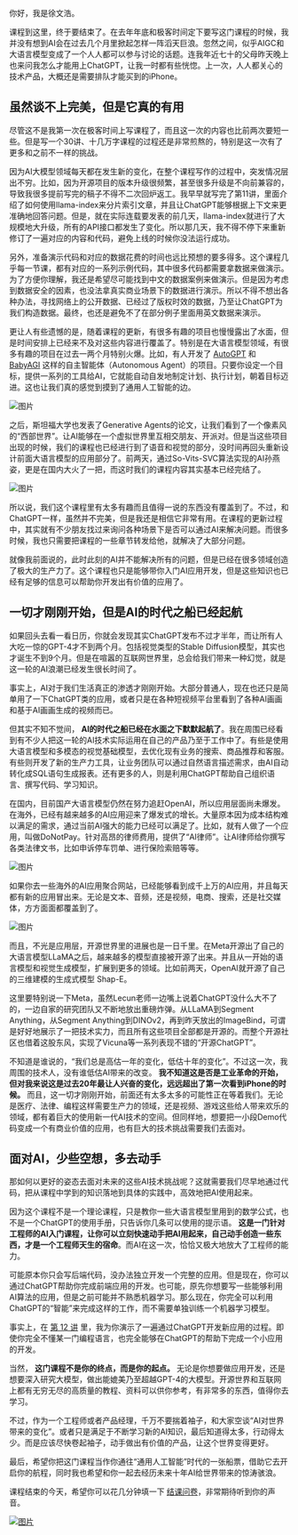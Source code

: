你好，我是徐文浩。

课程到这里，终于要结束了。在去年年底和极客时间定下要写这门课程的时候，我并没有想到AI会在过去几个月里掀起怎样一阵滔天巨浪。忽然之间，似乎AIGC和大语言模型变成了一个人人都可以参与讨论的话题。连我年近七十的父母昨天晚上也来问我怎么才能用上ChatGPT，让我一时都有些恍惚。上一次，人人都关心的技术产品，大概还是需要排队才能买到的iPhone。

## 虽然谈不上完美，但是它真的有用

尽管这不是我第一次在极客时间上写课程了，而且这一次的内容也比前两次要短一些。但是写一个30讲、十几万字课程的过程还是非常煎熬的，特别是这一次有了更多和之前不一样的挑战。

因为AI大模型领域每天都在发生新的变化，在整个课程写作的过程中，突发情况层出不穷。比如，因为开源项目的版本升级很频繁，甚至很多升级是不向前兼容的，导致我很多提前写完的稿子不得不二次回炉返工。我早早就写完了第11讲，里面介绍了如何使用llama-index来分片索引文章，并且让ChatGPT能够根据上下文来更准确地回答问题。但是，就在实际连载要发表的前几天，llama-index就进行了大规模地大升级，所有的API接口都发生了变化。所以那几天，我不得不停下来重新修订了一遍对应的内容和代码，避免上线的时候你没法运行成功。

另外，准备演示代码和对应的数据花费的时间也远比预想的要多得多。这个课程几乎每一节课，都有对应的一系列示例代码，其中很多代码都需要拿数据来做演示。为了方便你理解，我还是希望尽可能找到中文的数据案例来做演示。但是因为考虑到数据安全的因素，也没法拿真实商业场景下的数据进行演示。所以不得不想出各种办法，寻找网络上的公开数据、已经过了版权时效的数据，乃至让ChatGPT为我们构造数据。最终，也还是避免不了在部分例子里面用英文数据来演示。

更让人有些遗憾的是，随着课程的更新，有很多有趣的项目也慢慢露出了水面，但是时间安排上已经来不及对这些内容进行覆盖了。特别是在大语言模型领域，有很多有趣的项目在过去一两个月特别火爆。比如，有人开发了 [AutoGPT](https://github.com/Significant-Gravitas/Auto-GPT) 和 [BabyAGI](https://github.com/yoheinakajima/babyagi) 这样的自主智能体（Autonomous Agent）的项目。只要你设定一个目标，提供一系列的工具给AI，它就能自动自发地制定计划、执行计划，朝着目标迈进。这也让我们真的感觉到摸到了通用人工智能的边。

![图片](https://static001.geekbang.org/resource/image/9a/72/9a690892b94fc8f0e48b36a6801a8872.png?wh=1812x1001)

之后，斯坦福大学也发表了Generative Agents的论文，让我们看到了一个像素风的“西部世界”。让AI能够在一个虚拟世界里互相交朋友、开派对。但是当这些项目出现的时候，我们的课程也已经进行到了语音和视觉的部分，没时间再回头重新设计前面大语言模型的应用部分了。前两天，通过So-Vits-SVC算法实现的AI孙燕姿，更是在国内大火了一把，而这时我们的课程内容其实基本已经完结了。

![图片](https://static001.geekbang.org/resource/image/f9/0b/f910b580bb6684526b477356f7f9bd0b.png?wh=823x578)

所以说，我们这个课程里有太多有趣而且值得一说的东西没有覆盖到了。不过，和ChatGPT一样，虽然并不完美，但是我还是相信它非常有用。在课程的更新过程中，其实就有不少朋友找过来询问各种场景下是否可以通过AI来解决问题。而很多时候，我也只需要把课程的一些章节转发给他，就解决了大部分问题。

就像我前面说的，此时此刻的AI并不能解决所有的问题，但是已经在很多领域创造了极大的生产力了。这个课程也只是能够带你入门AI应用开发，但是这些知识也已经有足够的信息可以帮助你开发出有价值的应用了。

## 一切才刚刚开始，但是AI的时代之船已经起航

如果回头去看一看日历，你就会发现其实ChatGPT发布不过才半年，而让所有人大吃一惊的GPT-4才不到两个月。包括视觉类型的Stable Diffusion模型，其实也才诞生不到9个月。但是在喧嚣的互联网世界里，总会给我们带来一种幻觉，就是这一轮的AI浪潮已经发生很长时间了。

事实上，AI对于我们生活真正的渗透才刚刚开始。大部分普通人，现在也还只是简单用了一下ChatGPT类的应用，或者只是在各种短视频平台里看到了各种AI画画和基于AI画画生成的视频而已。

但其实不知不觉间， **AI的时代之船已经在水面之下默默起航了**。我在周围已经看到有不少人把这一轮的AI技术实际运用在自己的产品乃至于工作中了。有些是使用大语言模型和多模态的视觉基础模型，去优化现有业务的搜索、商品推荐和客服。有些则开发了新的生产力工具，让业务团队可以通过自然语言描述需求，由AI自动转化成SQL语句生成报表。还有更多的人，则是利用ChatGPT帮助自己组织语言、撰写代码、学习知识。

在国内，目前国产大语言模型仍然在努力追赶OpenAI，所以应用层面尚未爆发。在海外，已经有越来越多的AI应用迎来了爆发式的增长。大量原本因为成本结构难以满足的需求，通过当前AI强大的能力已经可以满足了。比如，就有人做了一个应用，叫做DoNotPay。针对高昂的律师费用，提供了“AI律师”。让AI律师给你撰写各类法律文书，比如申诉停车罚单、进行保险索赔等等。

![图片](https://static001.geekbang.org/resource/image/59/0f/597a06cca7d675c10852be0260e0a60f.png?wh=1241x1155)

如果你去一些海外的AI应用聚合网站，已经能够看到成千上万的AI应用，并且每天都有新的应用冒出来。无论是文本、音频，还是视频，电商、搜索，还是社交媒体，方方面面都覆盖到了。

![图片](https://static001.geekbang.org/resource/image/f1/fa/f1c06b156969b6a6c40a92b2ed964bfa.png?wh=1240x1174)

而且，不光是应用层，开源世界里的进展也是一日千里。在Meta开源出了自己的大语言模型LLaMA之后，越来越多的模型直接被开源了出来。并且从一开始的语言模型和视觉生成模型，扩展到更多的领域。比如前两天，OpenAI就开源了自己的三维建模的生成式模型 Shap-E。

这里要特别说一下Meta，虽然Lecun老师一边嘴上说着ChatGPT没什么大不了的，一边自家的研究团队又不断地放出重磅炸弹。从LLaMA到Segment Anything，从Segment Anything到DINOv2，再到昨天放出的ImageBind，可谓是好好地展示了一把技术实力，而且所有这些项目全部都是开源的。而整个开源社区也借着这股东风，实现了Vicuna等一系列表现不错的“开源ChatGPT”。

不知道是谁说的，“我们总是高估一年的变化，低估十年的变化”。不过这一次，我周围的技术人，没有谁低估AI带来的改变。 **我不知道这是否是工业革命的开始，但对我来说这是过去20年最让人兴奋的变化，远远超出了第一次看到iPhone的时候。** 而且，这一切才刚刚开始，前面还有太多太多的可能性正在等着我们。无论是医疗、法律、编程这样需要生产力的领域，还是视频、游戏这些给人带来欢乐的领域，都有着巨大的使用新一代AI技术的空间。但同样地，想要把一小段Demo代码变成一个有商业价值的应用，也有巨大的技术挑战需要我们去面对。

## 面对AI，少些空想，多去动手

那如何以更好的姿态去面对未来的这些AI技术挑战呢？这就需要我们尽早地通过代码，把从课程中学到的知识落地到具体的实践中，高效地把AI使用起来。

因为这个课程不是一个理论课程，只是教你一些大语言模型里用到的数学公式，也不是一个ChatGPT的使用手册，只告诉你几条可以使用的提示语。 **这是一门针对工程师的AI入门课程，让你可以立刻快速动手把AI用起来，自己动手创造一些东西，才是一个工程师天生的宿命**。而AI在这一次，恰恰又极大地放大了工程师的能力。

可能原本你只会写后端代码，没办法独立开发一个完整的应用。但是现在，你可以通过ChatGPT帮助你完成前端应用的开发。也可能，原先你想要写一些能够利用AI算法的应用，但是之前可能并不熟悉机器学习。那么现在，你完全可以利用ChatGPT的“智能”来完成这样的工作，而不需要单独训练一个机器学习模型。

事实上，在 [第 12 讲](https://time.geekbang.org/column/article/646801) 里，我为你演示了一遍通过ChatGPT开发新应用的过程。即使你完全不懂某一门编程语言，也完全能够在ChatGPT的帮助下完成一个小应用的开发。

当然， **这门课程不是你的终点，而是你的起点。** 无论是你想要做应用开发，还是想要深入研究大模型，做出能媲美乃至超越GPT-4的大模型。开源世界和互联网上都有无穷无尽的高质量的教程、资料可以供你参考，有非常多的东西，值得你去学习。

不过，作为一个工程师或者产品经理，千万不要揣着袖子，和大家空谈“AI对世界带来的变化”。或者只是满足于不断学习新的AI知识，最后知道得太多，行动得太少。而是应该尽快卷起袖子，动手做出有价值的产品，让这个世界变得更好。

最后，希望你把这门课程当作你通往“通用人工智能”时代的一张船票，借助它去开启你的航程，同时我也希望和你一起去经历未来十年AI给世界带来的惊涛骇浪。

课程结束的今天，希望你可以花几分钟填一下 [结课问卷](https://jinshuju.net/f/wLFRC2)，非常期待听到你的声音。

[![图片](https://static001.geekbang.org/resource/image/75/ec/75b97b5e9d37ce6eb07350ca5d39a4ec.jpg?wh=1142x801)](https://jinshuju.net/f/wLFRC2)